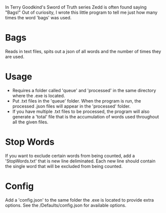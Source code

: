 In Terry Goodkind's Sword of Truth series Zedd is often found saying "Bags!" Out of curiosity, I wrote this little program to tell me just how many times the word 'bags' was used.

# Bags
Reads in text files, spits out a json of all words and the number of times they are used.

# Usage
* Requires a folder called 'queue' and 'processed' in the same directory where the .exe is located.
* Put .txt files in the 'queue' folder. When the program is run, the processed .json files will appear in the 'processed' folder.
* If you have multiple .txt files to be processed, the program will also generate a 'total' file that is the accumulation of words used throughout all the given files.

# Stop Words
If you want to exclude certain words from being counted, add a 'StopWords.txt' that is new line deliminated. Each new line should contain the single word that will be excluded from being counted.

# Config
Add a 'config.json' to the same folder the .exe is located to provide extra options. See the /Defaults/config.json for available options.
